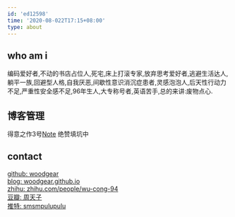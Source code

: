 ```yaml
---
id: 'ed12598'
time: '2020-08-022T17:15+08:00'
type: about
---
```

## who am i
编码爱好者,不动的书店占位人,死宅,床上打滚专家,放弃思考爱好者,逃避生活达人,躺平一族,回避型人格,自我厌恶,间歇性意识消沉症患者,灵感泡泡人,后天性行动力不足,严重性安全感不足,96年生人,大专称号者,英语苦手,总的来讲:废物点心.

## 博客管理
得意之作3号[Note](https://github.com/woodgear/Note) 绝赞填坑中
## contact
[github: woodgear](https://github.com/woodgear)  
[blog: woodgear.github.io](https://woodgear.github.io/)   
[zhihu: zhihu.com/people/wu-cong-94](https://www.zhihu.com/people/wu-cong-94)  
[豆瓣: 周天子](https://www.douban.com/people/81149435/)  
[推特: smsmpulupulu](https://twitter.com/smsmpulupulu)